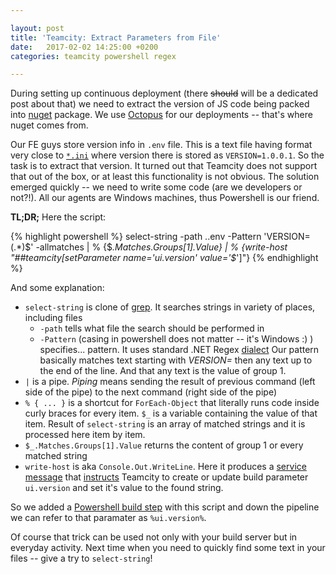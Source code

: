 ```yaml
---

layout: post
title: 'Teamcity: Extract Parameters from File'
date:   2017-02-02 14:25:00 +0200
categories: teamcity powershell regex

---
```


During setting up continuous deployment (there ~~should~~
will be a dedicated post about that) we need to extract
the version of JS code being packed into [nuget](https://www.nuget.org/)
package. We use [Octopus](https://octopus.com/) for our deployments --
that's where nuget comes from.

Our FE guys store version info in `.env` file. This is a
text file having format very close to [`*.ini`](https://en.wikipedia.org/wiki/INI_file)
where version there is stored as `VERSION=1.0.0.1`. So
the task is to extract that version. It turned out that
Teamcity does not support that out of the box, or at least
this functionality is not obvious. The solution emerged
quickly -- we need to write some code (are we developers or
not?!). All our agents are Windows machines, thus Powershell
is our friend.

**TL;DR;** Here the script:

{% highlight powershell %}
select-string -path .\.env -Pattern 'VERSION=(.*)$' -allmatches |
  % {$_.Matches.Groups[1].Value} |
  % {write-host "##teamcity[setParameter name='ui.version' value='$_']"}
{% endhighlight %}

And some explanation:

- `select-string` is clone of [grep](https://en.wikipedia.org/wiki/Grep). It searches
strings in variety of places, including files
    - `-path` tells what file the search should be performed in
    - `-Pattern` (casing in powershell does not matter -- it's Windows :) ) specifies...
pattern. It uses standard .NET Regex [dialect](https://msdn.microsoft.com/en-us/library/az24scfc(v=vs.110).aspx)
Our pattern basically matches text starting with _VERSION=_ then any text up to the end
of the line. And that any text is the value of group 1.
- `|` is a pipe. _Piping_ means sending the result of previous command (left side of
the pipe) to the next command (right side of the pipe)
- `% { ... }` is a shortcut for `ForEach-Object` that literally runs code inside
curly braces for every item. `$_` is a variable containing the value of that item.
Result of `select-string` is an array of matched strings and it is processed here item by
item.
- `$_.Matches.Groups[1].Value` returns the content of group 1 or every matched string
- `write-host` is aka `Console.Out.WriteLine`. Here it produces a [service message](https://confluence.jetbrains.com/display/TCD10/Build+Script+Interaction+with+TeamCity)
that [instructs](https://confluence.jetbrains.com/display/TCD10/Build+Script+Interaction+with+TeamCity#BuildScriptInteractionwithTeamCity-changingBuildParameterAddingorChangingaBuildParameterfromaBuildStepAddingorChangingaBuildParameter)
Teamcity to create or update build parameter `ui.version` and set it's value to the found string.

So we added a [Powershell build step](https://confluence.jetbrains.com/display/TCD10/PowerShell)
with this script and down the pipeline we can refer to that paramater as `%ui.version%`.

Of course that trick can be used not only with your build server but in everyday
activity. Next time when you need to quickly find some text in your files -- give a
try to `select-string`!
